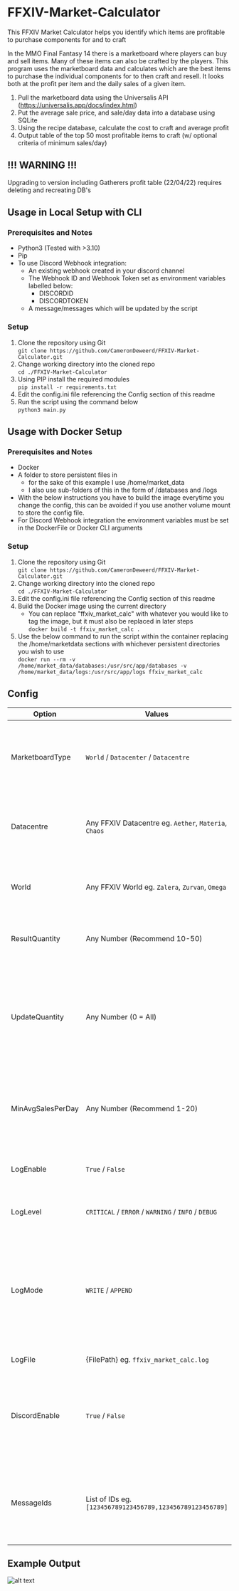 # FFXIV-Market-Calculator
This FFXIV Market Calculator helps you identify which items are profitable to purchase components for and to craft

In the MMO Final Fantasy 14 there is a marketboard where players can buy and sell items. Many of these items can also be crafted by the players.
This program uses the marketboard data and calculates which are the best items to purchase the individual components for to then craft and resell.
It looks both at the profit per item and the daily sales of a given item.

1) Pull the marketboard data using the Universalis API (https://universalis.app/docs/index.html)
2) Put the average sale price, and sale/day data into a database using SQLite
3) Using the recipe database, calculate the cost to craft and average profit
4) Output table of the top 50 most profitable items to craft (w/ optional criteria of minimum sales/day)

## !!! WARNING !!!
Upgrading to version including Gatherers profit table (22/04/22) requires deleting and recreating DB's

## Usage in Local Setup with CLI
### Prerequisites and Notes
- Python3 (Tested with >3.10)
- Pip
- To use Discord Webhook integration:
  - An existing webhook created in your discord channel
  - The Webhook ID and Webhook Token set as environment variables labelled below:
    - DISCORDID
    - DISCORDTOKEN
  - A message/messages which will be updated by the script

### Setup
1. Clone the repository using Git  
```git clone https://github.com/CameronDeweerd/FFXIV-Market-Calculator.git```
2. Change working directory into the cloned repo  
```cd ./FFXIV-Market-Calculator```
3. Using PIP install the required modules  
```pip install -r requirements.txt```
4. Edit the config.ini file referencing the Config section of this readme
5. Run the script using the command below  
```python3 main.py```

## Usage with Docker Setup
### Prerequisites and Notes
- Docker
- A folder to store persistent files in 
  - for the sake of this example I use /home/market_data
  - I also use sub-folders of this in the form of /databases and /logs
- With the below instructions you have to build the image everytime you change the config, this can be avoided if you use another volume mount to store the config file.
- For Discord Webhook integration the environment variables must be set in the DockerFile or Docker CLI arguments

### Setup
1. Clone the repository using Git  
   ```git clone https://github.com/CameronDeweerd/FFXIV-Market-Calculator.git```
2. Change working directory into the cloned repo  
   ```cd ./FFXIV-Market-Calculator```
3. Edit the config.ini file referencing the Config section of this readme
4. Build the Docker image using the current directory
   - You can replace "ffxiv_market_calc" with whatever you would like to tag the image, but it must also be replaced in later steps  
```docker build -t ffxiv_market_calc .```
5. Use the below command to run the script within the container replacing the /home/marketdata sections with whichever persistent directories you wish to use  
```docker run --rm -v /home/market_data/databases:/usr/src/app/databases -v /home/market_data/logs:/usr/src/app/logs ffxiv_market_calc```

## Config
| Option            | Values                                                    | Description                                                                                                               |
|-------------------|-----------------------------------------------------------|---------------------------------------------------------------------------------------------------------------------------|
| MarketboardType   | `World` / `Datacenter` / `Datacentre`                     | Whether you want to pull data from a single world or all worlds in the DC                                                 |
| Datacentre        | Any FFXIV Datacentre eg. `Aether`, `Materia`, `Chaos`     | Which Datacentre you wish to pull data from, [see here for a list](https://na.finalfantasyxiv.com/lodestone/worldstatus/) |
| World             | Any FFXIV World eg. `Zalera`, `Zurvan`, `Omega`           | Which World you wish to pull data from , [see here for a list](https://na.finalfantasyxiv.com/lodestone/worldstatus/)     |
| ResultQuantity    | Any Number (Recommend 10-50)                              | How many items you wish to show in the results list                                                                       |
| UpdateQuantity    | Any Number (0 = All)                                      | How many items you wish to update from Universalis (this allows updating x results at a time for rolling updates)         |
| MinAvgSalesPerDay | Any Number (Recommend 1-20)                               | How many average sales per day an item must meet to be displayed in results                                               |
| LogEnable         | `True` / `False`                                          | Whether you want to enable logging to file                                                                                |
| LogLevel          | `CRITICAL` / `ERROR` / `WARNING` / `INFO` / `DEBUG`       | What level of logging to send to log file                                                                                 |
| LogMode           | `WRITE` / `APPEND`                                        | What filemode to use for log writing, Write = Overwrite log file each run, Append = Append to end of log file on each run |
| LogFile           | {FilePath} eg. `ffxiv_market_calc.log`                    | Filepath of the log file                                                                                                  |
| DiscordEnable     | `True` / `False`                                          | Whether or not to enable posting to Discord via Webhook (See notes on Discord in setup sections                           |
| MessageIds        | List of IDs eg. `[123456789123456789,123456789123456789]` | Used to identify the messages for the discord webhook to edit with the market data                                        |


## Example Output
![alt text](https://github.com/CameronDeweerd/FFXIV-Market-Calculator/blob/master/FFXIV%20Market.JPG?raw=true)
